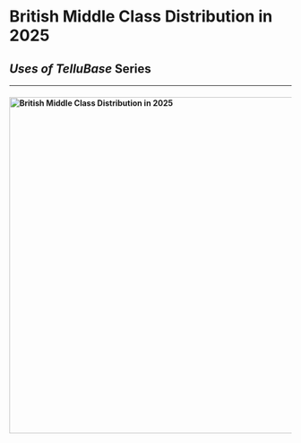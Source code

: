 # British Middle Class Distribution in 2025
## *Uses of TelluBase* Series

---
#### <img  src="assets/svg/tellusant-british-middle-class-distribution-2025-map.svg" width="600" alt="British Middle Class Distribution in 2025">
